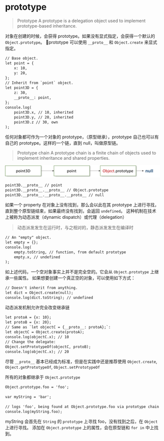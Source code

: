 # prototype

> Prototype A prototype is a delegation object used to implement prototype-based inheritance.

对象在创建的时候，会获得 prototype。如果没有显式指定，会获得一个默认的 `Object.prototype`。 prototype 可以使用 `__proto__` 和 `Object.create` 来显式指定。

```text
// Base object. 
let point = { 
    x: 10, 
    y: 20, 
}; 
// Inherit from `point` object. 
let point3D = {
    z: 30, 
    __proto__: point, 
}; 
console.log(
    point3D.x, // 10, inherited 
    point3D.y, // 20, inherited 
    point3D.z // 30, own
);
```

任何对象都可作为一个对象的 prototype，（原型继承），prototype 自己也可以有自己的 prototype。这样的一个链，直到 null，叫做原型链。

> Prototype chain A prototype chain is a finite chain of objects used to implement inheritance and shared properties.

![prototype/Untitled.png](../../.gitbook/assets/untitled.png)

```text
point3D.__proto__ // point
point3D.__proto__.__proto__ // Object.prototype
point3D.__proto__.__proto__.__proto__ // null
```

如果一个 property 在对象上没有找到，那么会以此在其 prototype 上进行寻找，直到整个原型链结束，如果最终没有找到，会返回 `undefined`。 这种机制在技术上被称为动态派发（dynamic dispatch）或代理（delegation）

> 动态派发发生在运行时，与之相对的，静态派发发生在编译时

```text
// An "empty" object. 
let empty = {}; 
console.log(
    empty.toString, // function, from default prototype 
    empty.x, // undefined 
);
```

如上述代码，一个空对象事实上并不是完全空的。它会从 `Object.prototype` 上继承一些属性。 如果想要创建一个真正空的对象，可以使用如下方式：

```text
// Doesn't inherit from anything. 
let dict = Object.create(null); 
console.log(dict.toString); // undefined
```

动态派发机制允许完全改变继承链

```text
let protoA = {x: 10}; 
let protoB = {x: 20}; 
// Same as `let objectC = {__proto__: protoA};`: 
let objectC = Object.create(protoA); 
console.log(objectC.x); // 10 
// Change the delegate: 
Object.setPrototypeOf(objectC, protoB); 
console.log(objectC.x); // 20
```

尽管 `__proto__` 基本已经成为标准，但是在实践中还是推荐使用 `Object.create`, `Object.getPrototypeOf`, `Object.setPrototypeOf`

所有的对象都继承于 `Object.prototype`

```text
Object.prototype.foo = 'foo';

var myString = 'bar';

// logs 'foo', being found at Object.prototype.foo via prototype chain
console.log(myString.foo);
```

myString 会首先在 `String` 的 `prototype` 上寻找 foo，没有找到之后，在 `Object` 上进行寻找。 添加在 `Object.prototype` 上的属性，会在原型链和 `for in` 中上找到。

